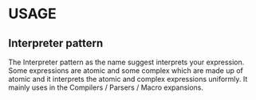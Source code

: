 # USAGE
## Interpreter pattern
The Interpreter pattern as the name suggest interprets your expression. Some expressions are atomic and some complex which are made up of atomic and it interprets the atomic and complex expressions uniformly. It mainly uses in the Compilers / Parsers / Macro expansions.
